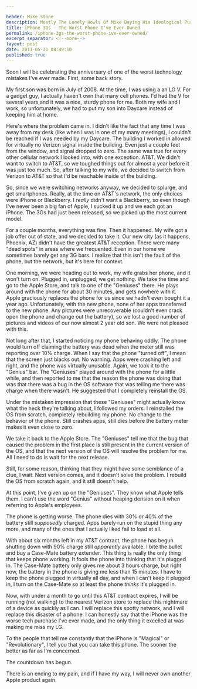 ```yaml
---

header: Mike Stone
description: Mostly The Lonely Howls Of Mike Baying His Ideological Purity At The Moon
title: iPhone 3Gs - The Worst Phone I've Ever Owned
permalink: /iphone-3gs-the-worst-phone-ive-ever-owned/
excerpt_separator: <!--more-->
layout: post
date: 2011-05-31 08:49:10
published: true
---
```



Soon I will be celebrating the anniversary of one of the worst technology mistakes I've ever made. First, some back story.

<!--more-->

My first son was born in July of 2008. At the time, I was using a an LG V. For a gadget guy, I actually haven't own that many cell phones. I'd had the V for several years,and it was a nice, sturdy phone for me. Both my wife and I work, so unfortunately, we had to put my son into Daycare instead of keeping him at home.

Here's where the problem came in. I didn't like the fact that any time I was away from my desk (like when I was in one of my many meetings), I couldn't be reached if I was needed by my Daycare. The building I worked in allowed for virtually no Verizon signal inside the building. Even just a couple feet from the window, and signal dropped to zero. The same was true for every other cellular network I looked into, with one exception. AT&T. We didn't want to switch to AT&T, so we toughed things out for almost a year before it was just too much. So, after talking to my wife, we decided to switch from Verizon to AT&T so that I'd be reachable inside of the building.

So, since we were switching networks anyway, we decided to splurge, and get smartphones. Really, at the time on AT&T's network, the only choices were iPhone or Blackberry. I _really_ didn't want a Blackberry, so even though I've never been a big fan of Apple, I sucked it up and we each got an iPhone. The 3Gs had just been released, so we picked up the most current model.

For a couple months, everything was fine. Then it happened. My wife got a job offer out of state, and we decided to take it. Our new city (as it happens, Phoenix, AZ) didn't have the greatest AT&T reception. There were many "dead spots" in areas where we frequented. Even in our home we sometimes barely get any 3G bars. I realize that this isn't the fault of the phone, but the network, but it's here for context.

One morning, we were heading out to work, my wife grabs her phone, and it won't turn on. Plugged in, unplugged, we get nothing. We take the time and go to the Apple Store, and talk to one of the "Geniuses" there. He plays around with the phone for about 30 minutes, and gets nowhere with it. Apple graciously replaces the phone for us since we hadn't even bought it a year ago. Unfortunately, with the new phone, none of her apps transferred to the new phone. Any pictures were unrecoverable (couldn't even crack open the phone and change out the battery), so we lost a good number of pictures and videos of our now almost 2 year old son. We were not pleased with this.

Not long after that, I started noticing my phone behaving oddly. The phone would turn off claiming the battery was dead when the meter still was reporting over 10% charge. When I say that the phone "turned off", I mean that the screen just blacks out. No warning. Apps were crashing left and right, and the phone was virtually unusable. Again, we took it to the "Genius" bar. The "Geniuses" played around with the phone for a little while, and then reported to me that the reason the phone was doing that was that there was a bug in the OS software that was telling me there was charge when there wasn't. He suggested that I completely reinstall the OS.

Under the mistaken impression that these "Geniuses" might actually know what the heck they're talking about, I followed my orders. I reinstalled the OS from scratch, completely rebuilding my phone. No change to the behavior of the phone. Still crashes apps, still dies before the battery meter makes it even close to zero.

We take it back to the Apple Store. The "Geniuses" tell me that the bug that caused the problem in the first place is still present in the current version of the OS, and that the next version of the OS will resolve the problem for me. All I need to do is wait for the next release.

Still, for some reason, thinking that they might have some semblance of a clue, I wait. Next version comes, and it doesn't solve the problem. I rebuild the OS from scratch again, and it still doesn't help.

At this point, I've given up on the "Geniuses". They know what Apple tells them. I can't use the word "Genius" without heaping derision on it when referring to Apple's employees.

The phone is getting worse. The phone dies with 30% or 40% of the battery still _supposedly_ charged. Apps barely run on the stupid thing any more, and many of the ones that I actually liked fail to load at all.

With about six months left in my AT&T contract, the phone has begun shutting down with 90% charge still _apparently_ available. I bite the bullet and buy a Case-Mate battery extender. This thing is really the only thing that keeps phone working. It fools the phone into thinking that it's plugged in. The Case-Mate battery only gives me about 3 hours charge, but right now, the battery in the phone is giving me less than 15 minutes. I have to keep the phone plugged in virtually all day, and when I can't keep it plugged in, I turn on the Case-Mate so at least the phone _thinks_ it's plugged in.

Now, with under a month to go until this AT&T contract expires, I will be running (not walking) to the nearest Verizon store to replace this nightmare of a device as quickly as I can. I will replace this spotty network, and I will replace this disaster of a phone. I can honestly say that the iPhone was the worse tech purchase I've ever made, and the only thing it excelled at was making me miss my LG.

To the people that tell me constantly that the iPhone is "Magical" or "Revolutionary", I tell you that you can take this phone. The sooner the better as far as I'm concerned.

The countdown has begun.

There is an ending to my pain, and if I have my way, I will never own another Apple product again.
